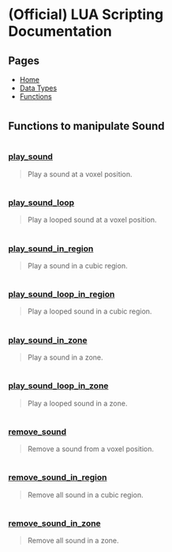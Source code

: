
# (Official) LUA Scripting Documentation

## Pages
- [Home](../../index)
- [Data Types](../data-types)
- [Functions](../functions)

#
## Functions to manipulate Sound
#
### [play_sound](Sound/play_sound)
> Play a sound at a voxel position.
#
### [play_sound_loop](Sound/play_sound_loop)
> Play a looped sound at a voxel position.
#
### [play_sound_in_region](Sound/play_sound_in_region)
> Play a sound in a cubic region.
#
### [play_sound_loop_in_region](Sound/play_sound_loop_in_region)
> Play a looped sound in a cubic region.
#
### [play_sound_in_zone](Sound/play_sound_in_zone)
> Play a sound in a zone.
#
### [play_sound_loop_in_zone](Sound/play_sound_loop_in_zone)
> Play a looped sound in a zone.
#
### [remove_sound](Sound/remove_sound)
> Remove a sound from a voxel position.
#
### [remove_sound_in_region](Sound/remove_sound_in_region)
> Remove all sound in a cubic region.
#
### [remove_sound_in_zone](Sound/remove_sound_in_zone)
> Remove all sound in a zone.
#
